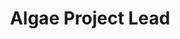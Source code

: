 ---
layout: post
weight: 100
name: Ophela Zhang
title: Algae Project Lead
img: /assets/images/members/ophela.jpg
email: algae@ubcenvision.com
biography: >
  Ophela Zhang is a third-year chemical and biological engineering student. Her current co-op position as a junior research scientist in a biorefinery lab has fostered her interest in biomass based fuels and given her ideas in developing the algae project.  
  linkedin: www.linkedin.com/in/ophela-zhang---
---